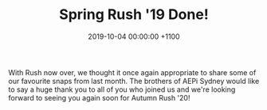 ---
layout: post
title: "Spring Rush '19 Done!"
date: 2019-10-04 00:00:00 +1100
image: https://i.imgur.com/zZiLqTw.jpg
body: "With Rush now over, we thought it once again appropriate to share some of our favourite snaps from last month. The brothers of AEPi Sydney would like to say a huge thank you to all of you who joined us and we're looking forward to seeing you again soon for Autumn Rush '20!"
---